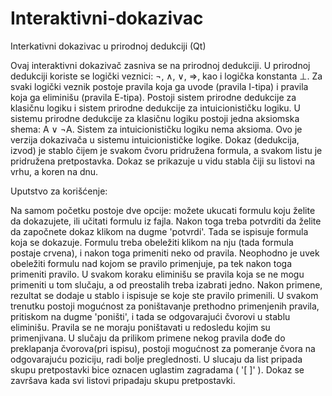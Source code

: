 # Interaktivni-dokazivac
Interkativni dokazivac u prirodnoj dedukciji (Qt)

Ovaj interaktivni dokazivač zasniva se na prirodnoj dedukciji. U prirodnoj dedukciji koriste se logički veznici:
¬, ∧, ∨, ⇒, kao i logička konstanta ⊥. Za svaki logički veznik postoje pravila koja ga uvode (pravila I-tipa) i pravila koja ga eliminišu (pravila E-tipa). Postoji sistem prirodne dedukcije za klasičnu logiku i sistem prirodne dedukcije za intuicionističku logiku. U sistemu prirodne dedukcije za klasičnu logiku postoji jedna aksiomska shema: A ∨ ¬A. Sistem za intuicionističku logiku nema aksioma. Ovo je verzija dokazivača u sistemu intuicionističke logike.
Dokaz (dedukcija, izvod) je stablo čijem je svakom čvoru pridružena formula, a svakom listu je pridružena pretpostavka. Dokaz se prikazuje u vidu stabla čiji su listovi na vrhu, a koren na dnu.

Uputstvo za korišćenje:

Na samom početku postoje dve opcije: možete ukucati formulu koju želite da dokazujete, ili učitati formulu iz fajla.
Nakon toga treba potvrditi da želite da započnete dokaz klikom na dugme 'potvrdi'. Tada se ispisuje formula koja se dokazuje. Formulu treba obeležiti klikom na nju (tada formula postaje crvena), i nakon toga primeniti neko od pravila. Neophodno je uvek obeležiti formulu nad kojom se pravilo primenjuje, pa tek nakon toga primeniti pravilo.
U svakom koraku eliminišu se pravila koja se ne mogu primeniti u tom slučaju, a od preostalih treba izabrati jedno. Nakon primene, rezultat se dodaje u stablo i ispisuje se koje ste pravilo primenili. U svakom trenutku postoji mogućnost za poništavanje prethodno primenjenih pravila, pritiskom na dugme 'poništi', i tada se odgovarajući čvorovi u stablu eliminišu. Pravila se ne moraju poništavati u redosledu kojim su primenjivana. U slučaju da prilikom primene nekog pravila dođe do preklapanja čvorova(pri ispisu), postoji mogućnost za pomeranje čvora na odgovarajuću poziciju, radi bolje preglednosti.
U slucaju da list pripada skupu pretpostavki bice oznacen uglastim zagradama ( '[ ]' ). Dokaz se završava kada svi listovi pripadaju skupu pretpostavki.
